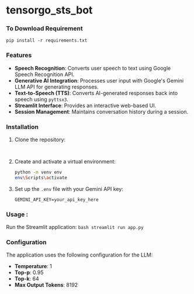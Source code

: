 # tensorgo_sts_bot

### To Download Requirement 
```
pip install -r requirements.txt
```
### Features

- **Speech Recognition**: Converts user speech to text using Google Speech Recognition API.
- **Generative AI Integration**: Processes user input with Google's Gemini LLM API for generating responses.
- **Text-to-Speech (TTS)**: Converts AI-generated responses back into speech using `pyttsx3`.
- **Streamlit Interface**: Provides an interactive web-based UI.
- **Session Management**: Maintains conversation history during a session.


### Installation

1. Clone the repository:
    ```bash
  
    ```

2. Create and activate a virtual environment:
    ```bash
    python -m venv env
    env\Scripts\activate
    ```

3. Set up the `.env` file with your Gemini API key:
    ```env
    GEMINI_API_KEY=your_api_key_here
    ```

### Usage : 
Run the Streamlit application:
    ```bash
    streamlit run app.py
    ```

### Configuration

The application uses the following configuration for the LLM:

- **Temperature**: 1
- **Top-p**: 0.95
- **Top-k**: 64
- **Max Output Tokens**: 8192
